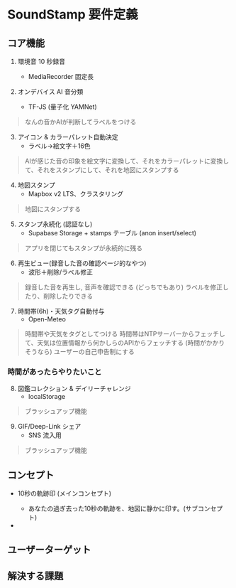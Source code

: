 # SoundStamp 要件定義

## コア機能
1. 環境音 10 秒録音
   - MediaRecorder 固定長

2. オンデバイス AI 音分類
   - TF-JS (量子化 YAMNet)
> なんの音かAIが判断してラベルをつける

3. アイコン & カラーパレット自動決定
   - ラベル→絵文字＋16色
> AIが感じた音の印象を絵文字に変換して、それをカラーパレットに変換して、それをスタンプにして、それを地図にスタンプする

4. 地図スタンプ
   - Mapbox v2 LTS、クラスタリング
> 地図にスタンプする

5. スタンプ永続化 (認証なし)
   - Supabase Storage + stamps テーブル (anon insert/select)
> アプリを閉じてもスタンプが永続的に残る

6. 再生ビュー(録音した音の確認ページ的なやつ)
   - 波形＋削除/ラベル修正
> 録音した音を再生し, 音声を確認できる
> (どっちでもあり) ラベルを修正したり、削除したりできる

7. 時間帯(6h)・天気タグ自動付与
   - Open-Meteo
> 時間帯や天気をタグとしてつける
> 時間帯はNTPサーバーからフェッチして、天気は位置情報から何かしらのAPIからフェッチする
> (時間がかかりそうなら) ユーザーの自己申告制にする


### 時間があったらやりたいこと

8. 図鑑コレクション & デイリーチャレンジ
   - localStorage
> ブラッシュアップ機能

9. GIF/Deep-Link シェア
   - SNS 流入用
> ブラッシュアップ機能

## コンセプト
- 10秒の軌跡印 (メインコンセプト)
  - あなたの過ぎ去った10秒の軌跡を、地図に静かに印す。(サブコンセプト)

- 
## ユーザーターゲット

## 解決する課題

